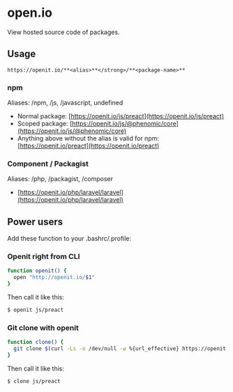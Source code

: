 # open.io

View hosted source code of packages.

## Usage

```
https://openit.io/**<alias>**</strong>/**<package-name>**
```

### npm 

Aliases: /npm, /js, /javascript, undefined

- Normal package: [https://openit.io/js/preact](https://openit.io/js/preact)
- Scoped package: [https://openit.io/js/@phenomic/core](https://openit.io/js/@phenomic/core)
- Anything above without the alias is valid for npm: [https://openit.io/preact](https://openit.io/preact)

### Component / Packagist

Aliases: /php, /packagist, /composer

- [https://openit.io/php/laravel/laravel](https://openit.io/php/laravel/laravel)

## Power users

Add these function to your .bashrc/.profile:

### Openit right from CLI

```sh
function openit() {
  open "http://openit.io/$1"
}
```


Then call it like this: 

```sh
$ openit js/preact
```

### Git clone with openit

```sh
function clone() {
  git clone $(curl -Ls -o /dev/null -w %{url_effective} https://openit.io/$1)
}
```

Then call it like this: 

```sh
$ clone js/preact
```